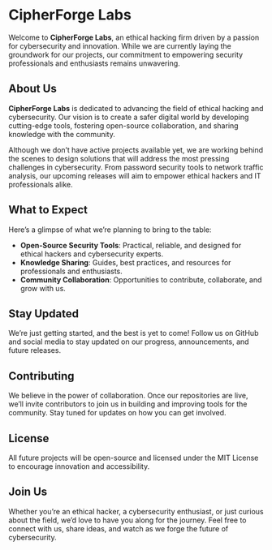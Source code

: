 # CipherForge Labs

Welcome to **CipherForge Labs**, an ethical hacking firm driven by a passion for cybersecurity and innovation. While we are currently laying the groundwork for our projects, our commitment to empowering security professionals and enthusiasts remains unwavering.

## About Us

**CipherForge Labs** is dedicated to advancing the field of ethical hacking and cybersecurity. Our vision is to create a safer digital world by developing cutting-edge tools, fostering open-source collaboration, and sharing knowledge with the community.

Although we don’t have active projects available yet, we are working behind the scenes to design solutions that will address the most pressing challenges in cybersecurity. From password security tools to network traffic analysis, our upcoming releases will aim to empower ethical hackers and IT professionals alike.

## What to Expect

Here’s a glimpse of what we’re planning to bring to the table:

- **Open-Source Security Tools**: Practical, reliable, and designed for ethical hackers and cybersecurity experts.
- **Knowledge Sharing**: Guides, best practices, and resources for professionals and enthusiasts.
- **Community Collaboration**: Opportunities to contribute, collaborate, and grow with us.

## Stay Updated

We’re just getting started, and the best is yet to come! Follow us on GitHub and social media to stay updated on our progress, announcements, and future releases.

## Contributing

We believe in the power of collaboration. Once our repositories are live, we’ll invite contributors to join us in building and improving tools for the community. Stay tuned for updates on how you can get involved.

## License

All future projects will be open-source and licensed under the MIT License to encourage innovation and accessibility.

## Join Us

Whether you’re an ethical hacker, a cybersecurity enthusiast, or just curious about the field, we’d love to have you along for the journey. Feel free to connect with us, share ideas, and watch as we forge the future of cybersecurity.
